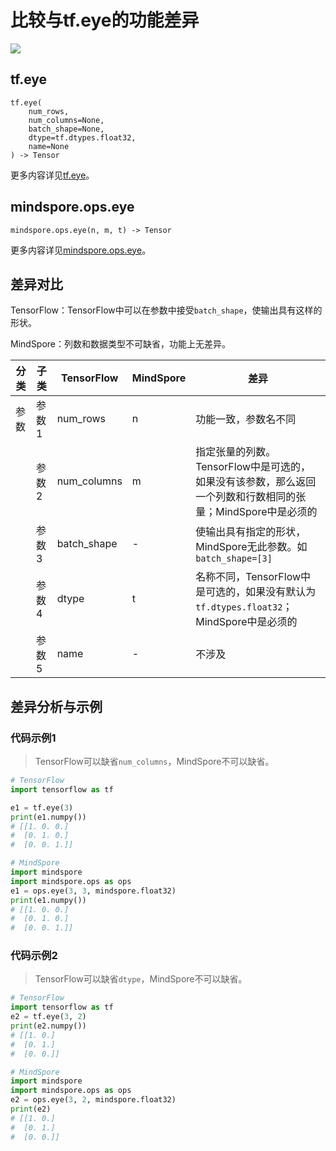 # 比较与tf.eye的功能差异

<a href="https://gitee.com/mindspore/docs/blob/r2.0.0-alpha/docs/mindspore/source_zh_cn/note/api_mapping/tensorflow_diff/eye.md" target="_blank"><img src="https://mindspore-website.obs.cn-north-4.myhuaweicloud.com/website-images/master/resource/_static/logo_source.png"></a>

## tf.eye

```text
tf.eye(
    num_rows,
    num_columns=None,
    batch_shape=None,
    dtype=tf.dtypes.float32,
    name=None
) -> Tensor
```

更多内容详见[tf.eye](https://tensorflow.google.cn/versions/r2.6/api_docs/python/tf/eye)。

## mindspore.ops.eye

```text
mindspore.ops.eye(n, m, t) -> Tensor
```

更多内容详见[mindspore.ops.eye](https://www.mindspore.cn/docs/zh-CN/r2.0.0-alpha/api_python/ops/mindspore.ops.eye.html)。

## 差异对比

TensorFlow：TensorFlow中可以在参数中接受`batch_shape`，使输出具有这样的形状。

MindSpore：列数和数据类型不可缺省，功能上无差异。

| 分类 | 子类  | TensorFlow  | MindSpore | 差异                                                         |
| ---- | ----- | ----------- | --------- | ------------------------------------------------------------ |
| 参数 | 参数1 | num_rows    | n         | 功能一致，参数名不同                                        |
|      | 参数2 | num_columns | m         | 指定张量的列数。TensorFlow中是可选的，如果没有该参数，那么返回一个列数和行数相同的张量；MindSpore中是必须的 |
|      | 参数3 | batch_shape | -       | 使输出具有指定的形状，MindSpore无此参数。如`batch_shape=[3]` |
|      | 参数4 | dtype       | t         | 名称不同，TensorFlow中是可选的，如果没有默认为`tf.dtypes.float32`；MindSpore中是必须的 |
|      | 参数5 | name       | -        | 不涉及 |

## 差异分析与示例

### 代码示例1

> TensorFlow可以缺省`num_columns`，MindSpore不可以缺省。

```python
# TensorFlow
import tensorflow as tf

e1 = tf.eye(3)
print(e1.numpy())
# [[1. 0. 0.]
#  [0. 1. 0.]
#  [0. 0. 1.]]

# MindSpore
import mindspore
import mindspore.ops as ops
e1 = ops.eye(3, 3, mindspore.float32)
print(e1.numpy())
# [[1. 0. 0.]
#  [0. 1. 0.]
#  [0. 0. 1.]]
```

### 代码示例2

> TensorFlow可以缺省`dtype`，MindSpore不可以缺省。

```python
# TensorFlow
import tensorflow as tf
e2 = tf.eye(3, 2)
print(e2.numpy())
# [[1. 0.]
#  [0. 1.]
#  [0. 0.]]

# MindSpore
import mindspore
import mindspore.ops as ops
e2 = ops.eye(3, 2, mindspore.float32)
print(e2)
# [[1. 0.]
#  [0. 1.]
#  [0. 0.]]
```

